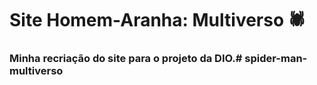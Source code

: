 # Site Homem-Aranha: Multiverso 🕷

### Minha recriação do site para o projeto da DIO.#   s p i d e r - m a n - m u l t i v e r s o  
 